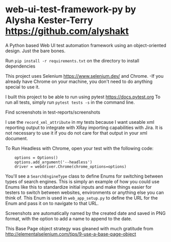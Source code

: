 # web-ui-test-framework-py by Alysha Kester-Terry https://github.com/alyshakt

A Python based Web UI test automation framework using an object-oriented design. Just the bare bones.

Run `pip install -r requirements.txt` on the directory to install dependencies

This project uses Selenium https://www.selenium.dev/ and Chrome. 
-If you already have Chrome on your machine, you don't need to do anything special to use it.

I built this project to be able to run using pytest https://docs.pytest.org
To run all tests, simply run `pytest tests -s` in the command line.

Find screenshots in test-reports/screenshots

I use the `record_xml_attribute` in my tests because I want useable xml reporting output to integrate with XRay
importing capabilities with Jira. It is not necessary to use it if you do not care for that output in your xml document.

To Run Headless with Chrome, open your test with the following code:

```
	options = Options()
	options.add_argument('--headless')
	driver = webdriver.Chrome(chrome_options=options)
```

You'll see a `SearchEngineType` class to define Enums for switching between types of search engines. This is simply an
example of how you could use Enums like this to standardize initial inputs and make things easier for testers to switch
between websites, environments or anything else you can think of. This Enum is used in `web_app_setup.py` to define the
URL for the Enum and pass it on to navigate to that URL.

Screenshots are automatically named by the created date and saved in PNG format, with the option to add a name to append
to the date.

This Base Page object strategy was gleaned with much gratitude from
http://elementalselenium.com/tips/9-use-a-base-page-object
